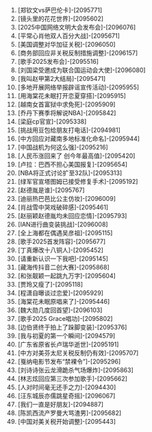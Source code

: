 
1. [郑钦文vs萨巴伦卡]-[2095771]
1. [镜头里的花花世界]-[2095602]
1. [2025中国网络文明大会发布会]-[2096076]
1. [平常心肖他双人百分大战]-[2095671]
1. [美国调整对华加征关税]-[2096050]
1. [商务部回应非关税反制措施调整]-[2096157]
1. [歌手2025发布会]-[2095516]
1. [刘国梁受邀成为联合国运动会大使]-[2096080]
1. [我叫赵甲第2大结局]-[2095471]
1. [多地开展网络举报辟谣宣传活动]-[2095955]
1. [用海棠花未眠打开恋夏穿搭]-[2095915]
1. [越南女首富狱中求免死]-[2095909]
1. [乔丹下赛季将解说NBA]-[2095842]
1. [梁庭cp官宣]-[2095338]
1. [挑战用豆包给朋友打电话]-[2094981]
1. [中方回应对藏南多地标准化命名]-[2095944]
1. [中国战机为何这么强]-[2095216]
1. [人民币涨回来了 创今年最高值]-[2095420]
1. [卢拉：巴西不担心美国报复]-[2095654]
1. [NBA将正式讨论扩至32队]-[2095313]
1. [绿军官宣塔图姆已接受修复手术]-[2095192]
1. [赵德胤是谁]-[2095767]
1. [迪丽热巴芭比公主仿妆]-[2096009]
1. [肖战雪中哭戏破碎感]-[2095461]
1. [赵丽颖赵德胤均未回应恋情]-[2095793]
1. [IAN进行曲变装挑战]-[2096008]
1. [全上海都在偶遇吴彦祖]-[2095115]
1. [歌手2025首发阵容]-[2095677]
1. [丁真爆改十八铜人]-[2095452]
1. [请重新认识一下我吧]-[2095145]
1. [藏海传抖音二创大赛]-[2095868]
1. [和张靓颖一起跳九万字]-[2095604]
1. [贾玲又瘦了]-[2095118]
1. [程潇自曝谈过恋爱]-[2095929]
1. [海棠花未眠原唱来了]-[2095446]
1. [魏大勋几度回首望]-[2096103]
1. [歌手2025 Grace唱功]-[2095802]
1. [边伯贤终于拍上了跺脚变装]-[2095376]
1. [我与初夏的第一个瞬间]-[2094579]
1. [广东省原省长卢瑞华逝世]-[2095191]
1. [中方对美芬太尼关税反制仍有效]-[2095707]
1. [戛纳电影节发布“禁裸令”]-[2095296]
1. [刘诗诗张云龙滑跪杀气场爆炸]-[2095863]
1. [林志炫回应第三次参加歌手]-[2095662]
1. [人对时间毫无还手之力]-[2094430]
1. [汪东城辰亦儒跳星奇摇]-[2096067]
1. [我们一直是好朋友]-[2094887]
1. [陈凯西流产罗曼大骂渣男]-[2095682]
1. [中国对美关税开始调整]-[2095443]